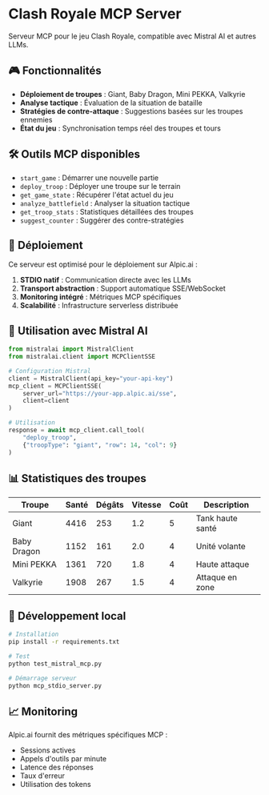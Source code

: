 # Clash Royale MCP Server

Serveur MCP pour le jeu Clash Royale, compatible avec Mistral AI et autres LLMs.

## 🎮 Fonctionnalités

- **Déploiement de troupes** : Giant, Baby Dragon, Mini PEKKA, Valkyrie
- **Analyse tactique** : Évaluation de la situation de bataille
- **Stratégies de contre-attaque** : Suggestions basées sur les troupes ennemies
- **État du jeu** : Synchronisation temps réel des troupes et tours

## 🛠️ Outils MCP disponibles

- `start_game` : Démarrer une nouvelle partie
- `deploy_troop` : Déployer une troupe sur le terrain
- `get_game_state` : Récupérer l'état actuel du jeu
- `analyze_battlefield` : Analyser la situation tactique
- `get_troop_stats` : Statistiques détaillées des troupes
- `suggest_counter` : Suggérer des contre-stratégies

## 🚀 Déploiement

Ce serveur est optimisé pour le déploiement sur Alpic.ai :

1. **STDIO natif** : Communication directe avec les LLMs
2. **Transport abstraction** : Support automatique SSE/WebSocket
3. **Monitoring intégré** : Métriques MCP spécifiques
4. **Scalabilité** : Infrastructure serverless distribuée

## 🎯 Utilisation avec Mistral AI

```python
from mistralai import MistralClient
from mistralai.client import MCPClientSSE

# Configuration Mistral
client = MistralClient(api_key="your-api-key")
mcp_client = MCPClientSSE(
    server_url="https://your-app.alpic.ai/sse",
    client=client
)

# Utilisation
response = await mcp_client.call_tool(
    "deploy_troop",
    {"troopType": "giant", "row": 14, "col": 9}
)
```

## 📊 Statistiques des troupes

| Troupe | Santé | Dégâts | Vitesse | Coût | Description |
|--------|-------|--------|---------|------|-------------|
| Giant | 4416 | 253 | 1.2 | 5 | Tank haute santé |
| Baby Dragon | 1152 | 161 | 2.0 | 4 | Unité volante |
| Mini PEKKA | 1361 | 720 | 1.8 | 4 | Haute attaque |
| Valkyrie | 1908 | 267 | 1.5 | 4 | Attaque en zone |

## 🔧 Développement local

```bash
# Installation
pip install -r requirements.txt

# Test
python test_mistral_mcp.py

# Démarrage serveur
python mcp_stdio_server.py
```

## 📈 Monitoring

Alpic.ai fournit des métriques spécifiques MCP :
- Sessions actives
- Appels d'outils par minute
- Latence des réponses
- Taux d'erreur
- Utilisation des tokens